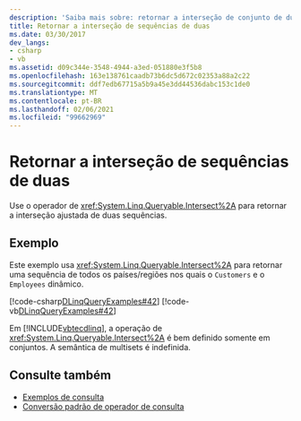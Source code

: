 ```yaml
---
description: 'Saiba mais sobre: retornar a interseção de conjunto de duas sequências'
title: Retornar a interseção de sequências de duas
ms.date: 03/30/2017
dev_langs:
- csharp
- vb
ms.assetid: d09c344e-3548-4944-a3ed-051880e3f5b8
ms.openlocfilehash: 163e138761caadb73b6dc5d672c02353a88a2c22
ms.sourcegitcommit: ddf7edb67715a5b9a45e3dd44536dabc153c1de0
ms.translationtype: MT
ms.contentlocale: pt-BR
ms.lasthandoff: 02/06/2021
ms.locfileid: "99662969"
---
```

# <a name="return-the-set-intersection-of-two-sequences"></a>Retornar a interseção de sequências de duas

Use o operador de <xref:System.Linq.Queryable.Intersect%2A> para retornar a interseção ajustada de duas sequências.  
  
## <a name="example"></a>Exemplo  

 Este exemplo usa <xref:System.Linq.Queryable.Intersect%2A> para retornar uma sequência de todos os países/regiões nos quais o `Customers` e o `Employees` dinâmico.  
  
 [!code-csharp[DLinqQueryExamples#42](../../../../../../samples/snippets/csharp/VS_Snippets_Data/DLinqQueryExamples/cs/Program.cs#42)]
 [!code-vb[DLinqQueryExamples#42](../../../../../../samples/snippets/visualbasic/VS_Snippets_Data/DLinqQueryExamples/vb/Module1.vb#42)]  
  
 Em [!INCLUDE[vbtecdlinq](../../../../../../includes/vbtecdlinq-md.md)], a operação de <xref:System.Linq.Queryable.Intersect%2A> é bem definido somente em conjuntos. A semântica de multisets é indefinida.  
  
## <a name="see-also"></a>Consulte também

- [Exemplos de consulta](query-examples.md)
- [Conversão padrão de operador de consulta](standard-query-operator-translation.md)
